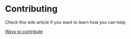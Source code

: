 # Contributing

Check this wiki article if you want to learn how you can help.

[Ways to contribute](https://help.nextcloud.com/t/contribute-to-nextcloudpi/126384)

